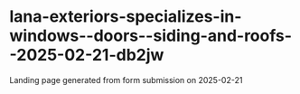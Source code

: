 # lana-exteriors-specializes-in-windows--doors--siding-and-roofs--2025-02-21-db2jw
Landing page generated from form submission on 2025-02-21
